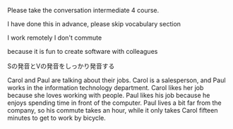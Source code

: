 Please take the conversation intermediate 4 course.

I have done this in advance, please skip vocabulary section 



I work remotely
I don't commute

because it is fun to create software with colleagues


Sの発音とVの発音をしっかり発音する


Carol and Paul are talking about their jobs. 
Carol is a salesperson, and Paul works in the information technology department. 
Carol likes her job because she loves working with people. 
Paul likes his job because he enjoys spending time in front of the computer. 
Paul lives a bit far from the company, so his commute takes an hour,
while it only takes Carol fifteen minutes to get to work by bicycle.